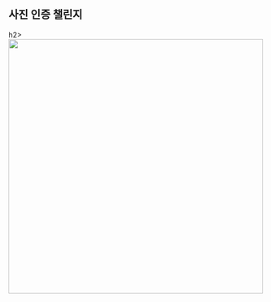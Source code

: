 
<div>
<h2>사진 인증 챌린지</h2>h2>
<img src="https://github.com/user-attachments/assets/40cfdde0-d3be-43f6-a9fb-1eef3389df46" width ="500">
</div>
